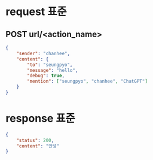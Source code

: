 # request 표준
## POST url/<action_name>
```json
{
    "sender": "chanhee",
    "content": {
        "to": "seungpyo",
        "message": "hello",
        "debug": true,
        "mention": ["seungpyo", "chanhee", "ChatGPT"]
    }
}
```
# response 표준
```json
{
    "status": 200,
    "content": "안녕"
}
```
